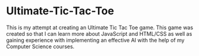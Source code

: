 # Ultimate-Tic-Tac-Toe
This is my attempt at creating an Ultimate Tic Tac Toe game.
This game was created so that I can learn more about JavaScript and HTML/CSS as well as gaining experience with implementing an effective AI with the help of my Computer Science courses.
